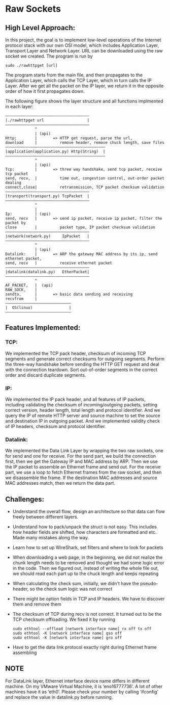 # Raw Sockets

## High Level Approach:
In this project, the goal is to implement low-level operations of the Internet protocol stack with our own OSI model, which includes Application Layer, Transport Layer and Network Layer. URL can be downloaded using the raw socket we created. The program is run by

```
sudo ./rawhttpget [url]
```

The program starts from the main file, and then propagates to the Application Layer, which calls the TCP Layer, which
 in turn calls the IP Layer. After we get all the packet on the IP layer, we return it in the opposite order of how it
 first propagates down.

The following figure shows the layer structure and all functions implmented in each layer:

```
—————————————————————————————————————
|./rawhttpget url                   |
—————————————————————————————————————
             ^
             | (api)
Http:        |       => HTTP get request, parse the url, 
download     |          remove header, remove chuck length, save files
————————————————————————————————————————————
|application(application.py) Http(String)  |
————————————————————————————————————————————
             ^
             | (api)
Tcp:         |       => three way handshake, send tcp packet, receive tcp packet
send, recv,  |          time out, congestion control, out-order packet dealing
connect,close|          retransmission, TCP packet checksum validation
—————————————————————————————————————
|transport(transport.py) TcpPacket  |    
—————————————————————————————————————
             ^
             | 
Ip:          | (api)     
send, recv   |       => send ip packet, receive ip packet, filter the packet by 
close        |          packet type, IP packet checksum validation
—————————————————————————————————————
|network(network.py)     IpPacket   |
—————————————————————————————————————
             ^
             | (api)
Datalink:    |       => ARP the gateway MAC address by its ip, send ethernet packet,
send, recv   |          receive ethernet packet
—————————————————————————————————————
|datalink(datalink.py)   EtherPacket|
—————————————————————————————————————
             ^
AF_PACKET,   |  (api)
RAW_SOCK,    |      
sendto,      |       => basic data sending and receiving
recvfrom     |
—————————————————————————————
|  OS(linux)	            |
—————————————————————————————
```

## Features Implemented:

### TCP:
We implemented the TCP pack header, checksum of incoming TCP segments and generate correct checksums for outgoing segments. Perform the three-way handshake before sending the HTTP GET request and deal with the connection teardown. Sort out-of-order segments in the correct order and discard duplicate segments.

### IP:
We implemented the IP pack header, and all features of IP packets, including validating the checksum of incoming/outgoing packets, setting correct version, header length, total length and protocol identifier. And we query the IP of remote HTTP server and source machine to set the source and destination IP in outgoing packet. And we implemented validity check of IP headers, checksum and protocol identifier.

### Datalink:
We implemented the Data Link Layer by wrapping the two raw sockets, one for send and one for receive. For the send part, we build the connection first, then we get the Gateway IP and MAC address by ARP. Then we use the IP packet to assemble an Ethernet frame and send out. For the receive part, we use a loop to fetch Ethernet frames from the raw socket, and then we disassemble the frame. If the destination MAC addresses and source MAC addresses match, then we return the data part.

## Challenges:
* Understand the overall flow, design an architecture so that data can flow freely between different layers.
* Understand how to pack/unpack the struct is not easy. This includes how header fields are shifted, how characters are formatted and etc. Made many mistakes along the way.
* Learn how to set up WireShark, set filters and where to look for packets
* When downloading a web page, in the beginning, we did not realize the chunk length needs to be removed and thought we had some logic error in the code. Then we figured out, instead of writing the whole file out, we should read each part up to the chuck length and keeps repeating
* When calculating the check sum, initially, we didn't have the pseudo-header, so the check sum logic was not correct
* There might be option fields in TCP and IP headers. We have to discover them and remove them
* The checksum of TCP during recv is not correct. It turned out to be the TCP checksum offloading. We fixed it by running

	```
	sudo ethtool --offload [network interface name] rx off tx off
	sudo ethtool -K [network interface name] gso off
	sudo ethtool -K [network interface name] gro off
	```

* Have to get the data link protocol exactly right during Ethernet frame assembling

## NOTE
For DataLink layer, Ethernet interface device name differs in different machine.
On my VMware Virtual Machine, it is ‘eno16777736’.
A lot of other machines have it as ‘eth0’.
Please check your number by calling ‘ifconfig’ and replace the value in datalink.py before running.

